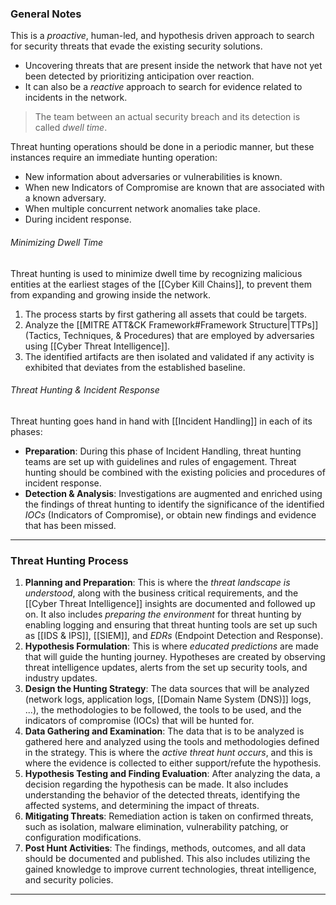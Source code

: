 ### General Notes

This is a *proactive*, human-led, and hypothesis driven approach to search for security threats that evade the existing security solutions.
- Uncovering threats that are present inside the network that have not yet been detected by prioritizing anticipation over reaction.
- It can also be a *reactive* approach to search for evidence related to incidents in the network.

> The team between an actual security breach and its detection is called *dwell time*.

Threat hunting operations should be done in a periodic manner, but these instances require an immediate hunting operation:
- New information about adversaries or vulnerabilities is known.
- When new Indicators of Compromise are known that are associated with a known adversary.
- When multiple concurrent network anomalies take place.
- During incident response.

###### Minimizing Dwell Time
Threat hunting is used to minimize dwell time by recognizing malicious entities at the earliest stages of the [[Cyber Kill Chains]], to prevent them from expanding and growing inside the network.
1. The process starts by first gathering all assets that could be targets.
2. Analyze the [[MITRE ATT&CK Framework#Framework Structure|TTPs]] (Tactics, Techniques, & Procedures) that are employed by adversaries using [[Cyber Threat Intelligence]].
3. The identified artifacts are then isolated and validated if any activity is exhibited that deviates from the established baseline.

###### Threat Hunting & Incident Response
Threat hunting goes hand in hand with [[Incident Handling]] in each of its phases:
- **Preparation**: During this phase of Incident Handling, threat hunting teams are set up with guidelines and rules of engagement. Threat hunting should be combined with the existing policies and procedures of incident response.
- **Detection & Analysis**: Investigations are augmented and enriched using the findings of threat hunting to identify the significance of the identified *IOCs* (Indicators of Compromise), or obtain new findings and evidence that has been missed.

---
### Threat Hunting Process

1. **Planning and Preparation**: This is where the *threat landscape is understood*, along with the business critical requirements, and the [[Cyber Threat Intelligence]] insights are documented and followed up on. It also includes *preparing the environment* for threat hunting by enabling logging and ensuring that threat hunting tools are set up such as [[IDS & IPS]], [[SIEM]], and *EDRs* (Endpoint Detection and Response).
2. **Hypothesis Formulation**: This is where *educated predictions* are made that will guide the hunting journey. Hypotheses are created by observing threat intelligence updates, alerts from the set up security tools, and industry updates.
3. **Design the Hunting Strategy**: The data sources that will be analyzed (network logs, application logs, [[Domain Name System (DNS)]] logs, ...), the methodologies to be followed, the tools to be used, and the indicators of compromise (IOCs) that will be hunted for.
4. **Data Gathering and Examination**: The data that is to be analyzed is gathered here and analyzed using the tools and methodologies defined in the strategy. This is where the *active threat hunt occurs*, and this is where the evidence is collected to either support/refute the hypothesis.
5. **Hypothesis Testing and Finding Evaluation**: After analyzing the data, a decision regarding the hypothesis can be made. It also includes understanding the behavior of the detected threats, identifying the affected systems, and determining the impact of threats.
6. **Mitigating Threats**: Remediation action is taken on confirmed threats, such as isolation, malware elimination, vulnerability patching, or configuration modifications.
7. **Post Hunt Activities**: The findings, methods, outcomes, and all data should be documented and published. This also includes utilizing the gained knowledge to improve current technologies, threat intelligence, and security policies.

---
